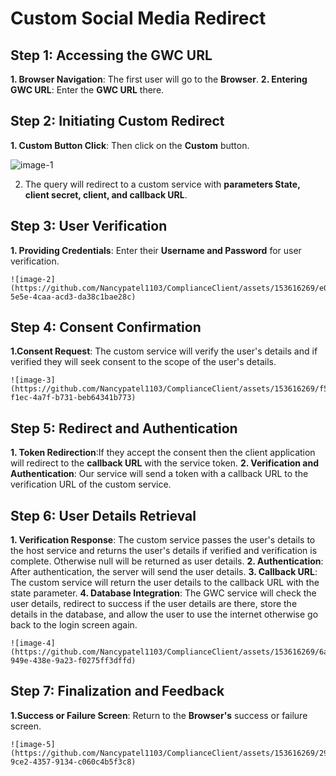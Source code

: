 # Custom Social Media Redirect

## Step 1: Accessing the GWC URL
**1. Browser Navigation**: The first user will go to the **Browser**.
**2. Entering GWC URL**: Enter the **GWC URL** there.

## Step 2: Initiating Custom Redirect

**1. Custom Button Click**: Then click on the **Custom** button.

   ![image-1](https://github.com/Nancypatel1103/ComplianceClient/assets/153616269/670814db-6f3f-4532-a79d-52493b86d32b)

  2. The query will redirect to a custom service with **parameters State, client secret, client, and callback URL**.

## Step 3: User Verification

**1. Providing Credentials**: Enter their **Username and Password** for user verification.

    ![image-2](https://github.com/Nancypatel1103/ComplianceClient/assets/153616269/e0abee1d-5e5e-4caa-acd3-da38c1bae28c)

## Step 4: Consent Confirmation

**1.Consent Request**: The custom service will verify the user's details and if verified they will seek consent to the scope of the user's details.

    ![image-3](https://github.com/Nancypatel1103/ComplianceClient/assets/153616269/f52987bd-f1ec-4a7f-b731-beb64341b773)
## Step 5: Redirect and Authentication
**1. Token Redirection**:If they accept the consent then the client application will redirect to the **callback URL** with the service token.
**2. Verification and Authentication**: Our service will send a token with a callback URL to the verification URL of the custom service.

## Step 6: User Details Retrieval
**1. Verification Response**: The custom service passes the user's details to the host service and returns the user's details if verified and verification is complete. Otherwise null will be returned as user details.
**2. Authentication**: After authentication, the server will send the user details.
**3. Callback URL**: The custom service will return the user details to the callback URL with the state parameter.
**4. Database Integration**: The GWC service will check the user details, redirect to success if the user details are there, store the details in the database, and allow the user to use the internet otherwise go back to the login screen again.

    ![image-4](https://github.com/Nancypatel1103/ComplianceClient/assets/153616269/6a6c831b-949e-438e-9a23-f0275ff3dffd)

## Step 7: Finalization and Feedback

**1.Success or Failure Screen**: Return to the **Browser's** success or failure screen.

    ![image-5](https://github.com/Nancypatel1103/ComplianceClient/assets/153616269/29a2e43d-9ce2-4357-9134-c060c4b5f3c8)

